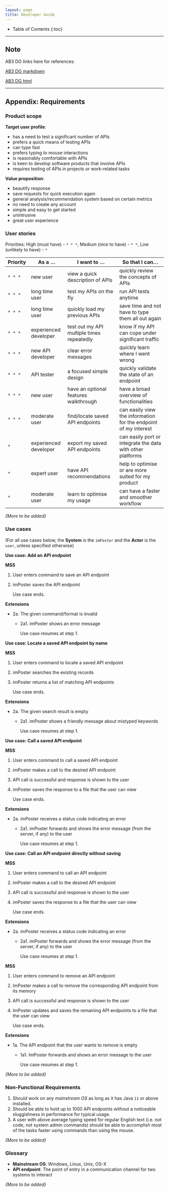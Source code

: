 ```yaml
---
layout: page
title: Developer Guide
---
```


- Table of Contents {:toc}

---

## Note

AB3 DG links here for references:

[AB3 DG markdown](https://github.com/se-edu/addressbook-level3/blob/master/docs/DeveloperGuide.md)

[AB3 DG html](https://se-education.org/addressbook-level3/DeveloperGuide.html)

---

## **Appendix: Requirements**

### Product scope

**Target user profile**:

- has a need to test a significant number of APIs
- prefers a quick means of testing APIs
- can type fast
- prefers typing to mouse interactions
- is reasonably comfortable with APIs
- is keen to develop software products that involve APIs
- requires testing of APIs in projects or work-related tasks

**Value proposition**:

- beautify response
- save requests for quick execution again
- general analysis/recommendation system based on certain metrics
- no need to create any account
- simple and easy to get started
- unintrusive
- great user experience

### User stories

Priorities: High (must have) - `* * *`, Medium (nice to have) - `* *`, Low
(unlikely to have) - `*`

| Priority | As a …​               | I want to …​                              | So that I can…​                                                 |
| -------- | --------------------- | ----------------------------------------- | --------------------------------------------------------------- |
| `* * *`  | new user              | view a quick description of APIs          | quickly review the concepts of APIs                             |
| `* * *`  | long time user        | test my APIs on the fly                   | run API tests anytime                                           |
| `* * *`  | long time user        | quickly load my previous APIs             | save time and not have to type them all out again               |
| `* * *`  | experienced developer | test out my API multiple times repeatedly | know if my API can cope under significant traffic               |
| `* * *`  | new API developer     | clear error messages                      | quickly learn where I went wrong                                |
| `* * *`  | API tester            | a focused simple design                   | quickly validate the state of an endpoint                       |
| `* * *`  | new user              | have an optional features walkthrough     | have a broad overview of functionalities                        |
| `* * *`  | moderate user         | find/locate saved API endpoints           | can easily view the information for the endpoint of my interest |
| `*`      | experienced developer | export my saved API endpoints             | can easily port or integrate the data with other platforms      |
| `*`      | expert user           | have API recommendations                  | help to optimise or are more suited for my product              |
| `*`      | moderate user         | learn to optimise my usage                | can have a faster and smoother workflow                         |

_{More to be added}_

### Use cases

(For all use cases below, the **System** is the `imPoster` and the **Actor** is
the `user`, unless specified otherwise)

**Use case: Add an API endpoint**

**MSS**

1.  User enters command to save an API endpoint
2.  imPoster saves the API endpoint

    Use case ends.

**Extensions**

- 2a. The given command/format is invalid

  - 2a1. imPoster shows an error message

    Use case resumes at step 1.

**Use case: Locate a saved API endpoint by name**

**MSS**

1.  User enters command to locate a saved API endpoint
2.  imPoster searches the existing records
3.  imPoster returns a list of matching API endpoints

    Use case ends.

**Extensions**

- 2a. The given search result is empty

  - 2a1. imPoster shows a friendly message about mistyped keywords

    Use case resumes at step 1.

**Use case: Call a saved API endpoint**

**MSS**

1.  User enters command to call a saved API endpoint
2.  imPoster makes a call to the desired API endpoint
3.  API call is successful and response is shown to the user
4.  imPoster saves the response to a file that the user can view

    Use case ends.

**Extensions**

- 2a. imPoster receives a status code indicating an error

  - 2a1. imPoster forwards and shows the error message (from the server, if any)
    to the user

    Use case resumes at step 1.

**Use case: Call an API endpoint directly without saving**

**MSS**

1.  User enters command to call an API endpoint
2.  imPoster makes a call to the desired API endpoint
3.  API call is successful and response is shown to the user
4.  imPoster saves the response to a file that the user can view

    Use case ends.

**Extensions**

- 2a. imPoster receives a status code indicating an error

  - 2a1. imPoster forwards and shows the error message (from the server, if any)
    to the user

    Use case resumes at step 1.

**MSS**

1.  User enters command to remove an API endpoint
2.  ImPoster makes a call to remove the corresponding API endpoint from its memory
3.  API call is successful and response is shown to the user
4.  ImPoster updates and saves the remaining API endpoints to a file that the user can view

    Use case ends.

**Extensions**

* 1a. The API endpoint that the user wants to remove is empty

    * 1a1. ImPoster forwards and shows an error message to the user

      Use case resumes at step 1.

*{More to be added}*

### Non-Functional Requirements

1.  Should work on any _mainstream OS_ as long as it has Java `11` or above
    installed.
2.  Should be able to hold up to 1000 API endpoints without a noticeable
    sluggishness in performance for typical usage.
3.  A user with above average typing speed for regular English text (i.e. not
    code, not system admin commands) should be able to accomplish most of the
    tasks faster using commands than using the mouse.

_{More to be added}_

### Glossary

- **Mainstream OS**: Windows, Linux, Unix, OS-X
- **API endpoint**: The point of entry in a communication channel for two
  systems to interact

_{More to be added}_
